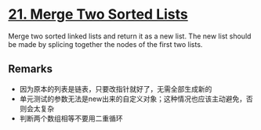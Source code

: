 # [21. Merge Two Sorted Lists](https://leetcode.com/problems/merge-two-sorted-lists/)

Merge two sorted linked lists and return it as a new list. The new list should be made by splicing together the nodes of the first two lists.

## Remarks

* 因为原本的列表是链表，只要改指针就好了，无需全部生成新的
* 单元测试的参数无法是new出来的自定义对象；这种情况也应该主动避免，否则会太复杂
* 判断两个数组相等不要用二重循环
